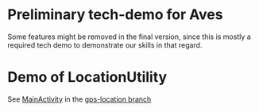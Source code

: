 # Preliminary tech-demo for Aves

Some features might be removed in the final version, since this is mostly a
required tech demo to demonstrate our skills in that regard.


# Demo of LocationUtility
See [MainActivity](https://git.gvk.idi.ntnu.no/course/imt3673/students/sveinkab/project-work/assignment-2-aves/-/blob/gps-location/app/src/main/java/ntnu20/imt3673/group4/aves/MainActivity.kt)
in the [gps-location branch](https://git.gvk.idi.ntnu.no/course/imt3673/students/sveinkab/project-work/assignment-2-aves/-/tree/gps-location)